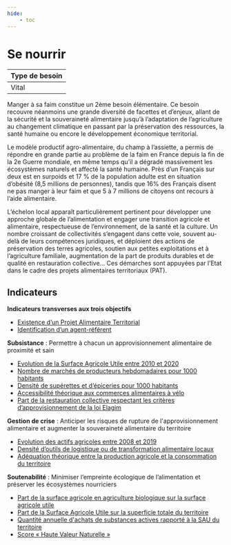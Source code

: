 ```yaml
---
hide:
    - toc
---
```



# Se nourrir

|Type de besoin|
|--|
|Vital|

Manger à sa faim constitue un 2ème besoin élémentaire. Ce besoin recouvre néanmoins une grande diversité de facettes et d’enjeux, allant de la sécurité et la souveraineté alimentaire jusqu’à l’adaptation de l’agriculture au changement climatique en passant par la préservation des ressources, la santé humaine ou encore le développement économique territorial. 

Le modèle productif agro-alimentaire, du champ à l’assiette, a permis de répondre en grande partie au problème de la faim en France depuis la fin de la 2e Guerre mondiale, en même temps qu’il a dégradé massivement les écosystèmes naturels et affecté la santé humaine. Près d’un Français sur deux est en surpoids et 17 % de la population adulte est en situation d’obésité (8,5 millions de personnes), tandis que 16% des Français disent ne pas manger à leur faim et que 5 à 7 millions de citoyens ont recours à l’aide alimentaire. 

L’échelon local apparaît particulièrement pertinent pour développer une approche globale de l’alimentation et engager une transition agricole et alimentaire, respectueuse de l’environnement, de la santé et la culture. Un nombre croissant de collectivités s’engagent dans cette voie, souvent au-delà de leurs compétences juridiques, et déploient des actions de préservation des terres agricoles, soutien aux petites exploitations et à l’agriculture familiale, augmentation de la part de produits durables et de qualité en restauration collective… Ces démarches sont appuyées par l’Etat dans le cadre des projets alimentaires territoriaux (PAT).

## Indicateurs

**Indicateurs transverses aux trois objectifs**

- [Existence d’un Projet Alimentaire Territorial](https://konsilion.github.io/diag360/pages/indicateurs/bv2_i01)
- [Identification d’un agent-référent](https://konsilion.github.io/diag360/pages/indicateurs/bv2_i02)

**Subsistance** : Permettre à chacun un approvisionnement alimentaire de proximité et sain

- [Evolution de la Surface Agricole Utile entre 2010 et 2020](https://konsilion.github.io/diag360/pages/indicateurs/bv2_i03)
- [Nombre de marchés de producteurs hebdomadaires pour 1000 habitants](https://konsilion.github.io/diag360/pages/indicateurs/bv2_i04)
- [Densité de supérettes et d’épiceries pour 1000 habitants](https://konsilion.github.io/diag360/pages/indicateurs/bv2_i05)
- [Accessibilité théorique aux commerces alimentaires à vélo](https://konsilion.github.io/diag360/pages/indicateurs/bv2_i06)
- [Part de la restauration collective respectant les critères d’approvisionnement de la loi Elagim](https://konsilion.github.io/diag360/pages/indicateurs/bv2_i07)

**Gestion de crise** : Anticiper les risques de rupture de l'approvisionnement alimentaire et augmenter la souveraineté alimentaire du territoire 

- [Evolution des actifs agricoles entre 2008 et 2019](https://konsilion.github.io/diag360/pages/indicateurs/bv2_i08)
- [Densité d’outils de logistique ou de transformation alimentaire locaux](https://konsilion.github.io/diag360/pages/indicateurs/bv2_i09)
- [Adéquation théorique entre la production agricole et la consommation du territoire](https://konsilion.github.io/diag360/pages/indicateurs/bv2_i10)

**Soutenabilité** : Minimiser l’empreinte écologique de l’alimentation et préserver les écosystèmes nourriciers

- [Part de la surface agricole en agriculture biologique sur la surface agricole utile](https://konsilion.github.io/diag360/pages/indicateurs/bv2_i11)
- [Part de la Surface Agricole Utile sur la superficie totale du territoire](https://konsilion.github.io/diag360/pages/indicateurs/bv2_i12)
- [Quantité annuelle d'achats de substances actives rapporté à la SAU du territoire](https://konsilion.github.io/diag360/pages/indicateurs/bv2_i13)
- [Score « Haute Valeur Naturelle »](https://konsilion.github.io/diag360/pages/indicateurs/bv2_i14)
